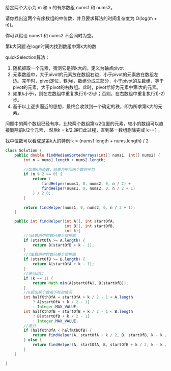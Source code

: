 给定两个大小为 m 和 n 的有序数组 nums1 和 nums2。  

请你找出这两个有序数组的中位数，并且要求算法的时间复杂度为 O(log(m + n))。  

你可以假设 nums1 和 nums2 不会同时为空。  


第k大问题:在logn时间内找到数组中第k大的数

quickSelection算法：
1. 随机抓取一个元素，猜测它是第k大的。定义为轴点pivot
2. 元素数组中，大于pivot的元素放在数组右边，小于pivot的元素放在数组左边。完毕时，pivot定位，秩为i，数组分成三部分，小于pivot的左数组，等于pivot的元素，大于pivot的右数组。此时，pivot恰好为元素中第i大的元素。
3. 如果k小于i，则在左数组中重复执行1)-2)步；否则，在右数组中重复执行1)-2)步。
4. 基于以上逐步逼近的思想，最终会收敛到一个确定的秩，即为所求第k大的元素。


问题中的两个数组已经有序，比较两个数组第k/2位置的元素，较小的数组可以直接删除前k/2个元素，
然后k = k/2,递归此过程，直到某一数组删除完或 k==1 。

找中位数可以看成是第k大的特例:k = (nums1.length + nums.length) / 2

```Java
class Solution {
    public double findMedianSortedArrays(int[] nums1, int[] nums2) {
        int n = nums1.length + nums2.length;
        
        //如果n为奇数，结果为中间两个数的平均
        if (n % 2 == 0) {
            return (
                findHelper(nums1, 0, nums2, 0, n / 2) + 
                findHelper(nums1, 0, nums2, 0, n / 2 + 1)
            ) / 2.0;
        }
        
        return findHelper(nums1, 0, nums2, 0, n / 2 + 1);
    }

    public int findHelper(int A[], int startOfA, 
                          int B[], int startOfB,
                          int k){
        //当A数组中的数已被全部排除
        if (startOfA >= A.length) {
            return B[startOfB + k - 1];
        }
        //当B数组中的数已被全部排除
        if (startOfB >= B.length) {
            return A[startOfA + k - 1];
        }
        //递归出口
        if (k == 1) {
            return Math.min(A[startOfA], B[startOfB]);
        }
        //k超出某个数组下标的情况
        int halfKthOfA = startOfA + k / 2 - 1 < A.length
            ? A[startOfA + k / 2 - 1]
            : Integer.MAX_VALUE;
        int halfKthOfB = startOfB + k / 2 - 1 < B.length
            ? B[startOfB + k / 2 - 1]
            : Integer.MAX_VALUE; 
        //递归
        if (halfKthOfA < halfKthOfB) {
            return findHelper(A, startOfA + k / 2, B, startOfB, k - k / 2);
        } else {
            return findHelper(A, startOfA, B, startOfB + k / 2, k - k / 2);
        }
    }

}
```

